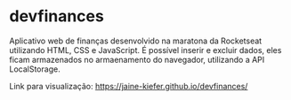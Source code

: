 # devfinances

Aplicativo web de finanças desenvolvido na maratona da Rocketseat utilizando HTML, CSS e JavaScript.
É possível inserir e excluir dados, eles ficam armazenados no armaenamento do navegador, utilizando a API LocalStorage.

Link para visualização: https://jaine-kiefer.github.io/devfinances/



